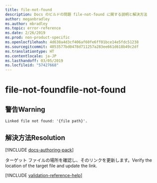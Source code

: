 ```yaml
---
title: file-not-found
description: Docs のビルドの問題 file-not-found に関する説明と解決方法
author: meganbradley
ms.author: mbradley
ms.topic: error-reference
ms.date: 2/26/2019
ms.prod: non-product-specific
ms.openlocfilehash: 4d638a4d3cf406af60fe6ff01bce14e5fdc51238
ms.sourcegitcommit: 4053577bd0478d711257a283ee661d618b49c2df
ms.translationtype: HT
ms.contentlocale: ja-JP
ms.lasthandoff: 03/05/2019
ms.locfileid: "57427668"
---
```

# <a name="file-not-found"></a><span data-ttu-id="d2539-103">file-not-found</span><span class="sxs-lookup"><span data-stu-id="d2539-103">file-not-found</span></span>

## <a name="warning"></a><span data-ttu-id="d2539-104">警告</span><span class="sxs-lookup"><span data-stu-id="d2539-104">Warning</span></span>

`Linked file not found: '{file path}'.`

## <a name="resolution"></a><span data-ttu-id="d2539-105">解決方法</span><span class="sxs-lookup"><span data-stu-id="d2539-105">Resolution</span></span>

[!INCLUDE [docs-authoring-pack](includes/docs-authoring-pack.md)]

<span data-ttu-id="d2539-106">ターゲット ファイルの場所を確認し、そのリンクを更新します。</span><span class="sxs-lookup"><span data-stu-id="d2539-106">Verify the location of the target file and update the link.</span></span>

<!--make sure to add this file to your includes folder and verify the path-->
[!INCLUDE [validation-reference-help](includes/validation-reference-help.md)]
